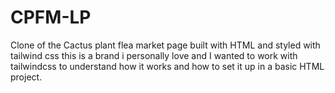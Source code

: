 # CPFM-LP
Clone of the Cactus plant flea market page built with HTML and styled with tailwind css
this is a brand i personally love and I wanted to work with tailwindcss to understand how
it works and how to set it up in a basic HTML project.

